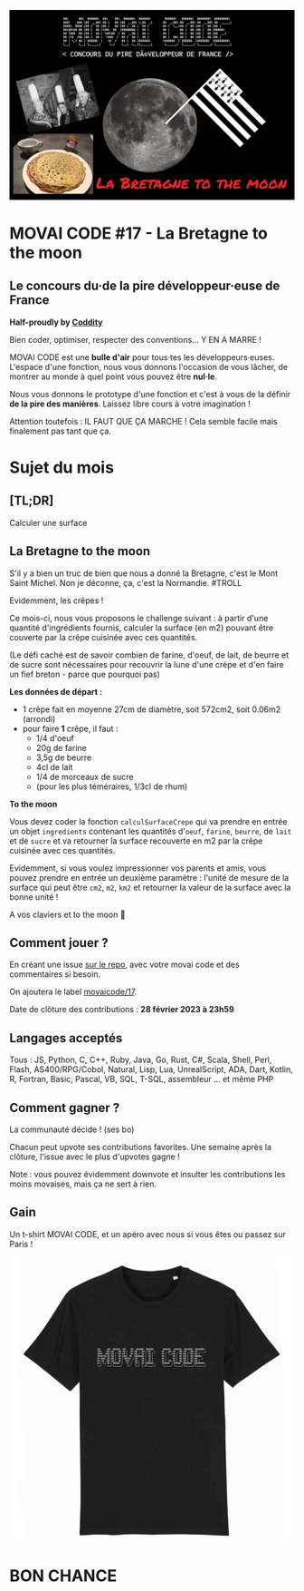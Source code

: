 ![](./movaicode-022023.png)

# MOVAI CODE #17 - La Bretagne to the moon

## Le concours du·de la pire développeur·euse de France

**Half-proudly by [Coddity](https://www.coddity.com/)**

Bien coder, optimiser, respecter des conventions... Y EN A MARRE !

MOVAI CODE est une **bulle d'air** pour tous·tes les développeurs·euses. L'espace d'une fonction, nous vous donnons l'occasion de vous lâcher, de montrer au monde à quel point vous pouvez être **nul·le**.

Nous vous donnons le prototype d'une fonction et c'est à vous de la définir **de la pire des manières**. Laissez libre cours à votre imagination !

Attention toutefois : IL FAUT QUE ÇA MARCHE ! Cela semble facile mais finalement pas tant que ça.

# Sujet du mois

## [TL;DR]

Calculer une surface

## La Bretagne to the moon

S'il y a bien un truc de bien que nous a donné la Bretagne, c'est le Mont Saint Michel. Non je déconne, ça, c'est la Normandie. #TROLL

Evidemment, les crêpes !

Ce mois-ci, nous vous proposons le challenge suivant : à partir d'une quantité d'ingrédients fournis, calculer la surface (en m2) pouvant être couverte par la crêpe cuisinée avec ces quantités.

(Le défi caché est de savoir combien de farine, d'oeuf, de lait, de beurre et de sucre  sont nécessaires pour recouvrir la lune d'une crèpe et d'en faire un fief breton - parce que pourquoi pas)


**Les données de départ :**
- 1 crêpe fait en moyenne 27cm de diamètre, soit 572cm2, soit 0.06m2 (arrondi)
- pour faire **1** crêpe, il faut :
  - 1/4 d'oeuf
  - 20g de farine
  - 3,5g de beurre
  - 4cl de lait
  - 1/4 de morceaux de sucre
  - (pour les plus téméraires, 1/3cl de rhum)

**To the moon**

Vous devez coder la fonction `calculSurfaceCrepe`  qui va prendre en entrée un objet `ingredients` contenant les quantités d'`oeuf`, `farine`, `beurre`, de `lait` et de `sucre` et va retourner la surface recouverte en m2 par la crêpe cuisinée avec ces quantités.

Evidemment, si vous voulez impressionner vos parents et amis, vous pouvez prendre en entrée un deuxième  paramètre : l'unité de mesure de la surface qui peut être `cm2`, `m2`, `km2` et retourner la valeur de la surface avec la bonne unité !

A vos claviers et to the moon 🚀


## Comment jouer ?

En créant une issue [sur le repo](https://github.com/CoddityTeam/movaicode/issues), avec votre movai code et des commentaires si besoin.

On ajoutera le label [movaicode/17](https://github.com/CoddityTeam/movaicode/labels/movaicode%2F17).

Date de clôture des contributions : **28 février 2023 à 23h59**

## Langages acceptés

Tous : JS, Python, C, C++, Ruby, Java, Go, Rust, C#, Scala, Shell, Perl, Flash, AS400/RPG/Cobol, Natural, Lisp, Lua, UnrealScript, ADA, Dart, Kotlin, R, Fortran, Basic, Pascal, VB, SQL, T-SQL, assembleur ... et même PHP

## Comment gagner ?

La communauté décide ! (ses bo)

Chacun peut upvote ses contributions favorites. Une semaine après la clôture, l'issue avec le plus d'upvotes gagne !

Note : vous pouvez évidemment downvote et insulter les contributions les moins movaises, mais ça ne sert à rien.

## Gain

Un t-shirt MOVAI CODE, et un apéro avec nous si vous êtes ou passez sur Paris !

![](./tshirt-movaicode.png)

# BON CHANCE
